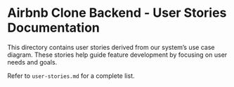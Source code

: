 # Airbnb Clone Backend - User Stories Documentation

This directory contains user stories derived from our system’s use case diagram. These stories help guide feature development by focusing on user needs and goals.

Refer to `user-stories.md` for a complete list.
